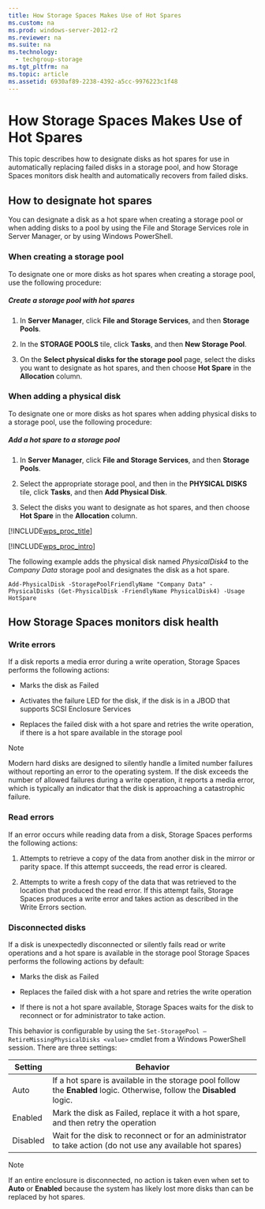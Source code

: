 ```yaml
---
title: How Storage Spaces Makes Use of Hot Spares
ms.custom: na
ms.prod: windows-server-2012-r2
ms.reviewer: na
ms.suite: na
ms.technology: 
  - techgroup-storage
ms.tgt_pltfrm: na
ms.topic: article
ms.assetid: 6930af89-2238-4392-a5cc-9976223c1f48
---
```

# How Storage Spaces Makes Use of Hot Spares
This topic describes how to designate disks as hot spares for use in automatically replacing failed disks in a storage pool, and how Storage Spaces monitors disk health and automatically recovers from failed disks.  
  
## How to designate hot spares  
You can designate a disk as a hot spare when creating a storage pool or when adding disks to a pool by using the File and Storage Services role in Server Manager, or by using Windows PowerShell.  
  
### When creating a storage pool  
To designate one or more disks as hot spares when creating a storage pool, use the following procedure:  
  
##### Create a storage pool with hot spares  
  
1.  In **Server Manager**, click **File and Storage Services**, and then **Storage Pools**.  
  
2.  In the **STORAGE POOLS** tile, click **Tasks**, and then **New Storage Pool**.  
  
3.  On the **Select physical disks for the storage pool** page, select the disks you want to designate as hot spares, and then choose **Hot Spare** in the **Allocation** column.  
  
### When adding a physical disk  
To designate one or more disks as hot spares when adding physical disks to a storage pool, use the following procedure:  
  
##### Add a hot spare to a storage pool  
  
1.  In **Server Manager**, click **File and Storage Services**, and then **Storage Pools**.  
  
2.  Select the appropriate storage pool, and then in the **PHYSICAL DISKS** tile, click **Tasks**, and then **Add Physical Disk**.  
  
3.  Select the disks you want to designate as hot spares, and then choose **Hot Spare** in the **Allocation** column.  
  
[!INCLUDE[wps_proc_title](../Token/wps_proc_title_md.md)]  
  
[!INCLUDE[wps_proc_intro](../Token/wps_proc_intro_md.md)]  
  
The following example adds the physical disk named *PhysicalDisk4* to the *Company Data* storage pool and designates the disk as a hot spare.  
  
```  
Add-PhysicalDisk -StoragePoolFriendlyName "Company Data" -PhysicalDisks (Get-PhysicalDisk -FriendlyName PhysicalDisk4) -Usage HotSpare  
```  
  
## How Storage Spaces monitors disk health  
  
### Write errors  
If a disk reports a media error during a write operation, Storage Spaces performs the following actions:  
  
-   Marks the disk as Failed  
  
-   Activates the failure LED for the disk, if the disk is in a JBOD that supports SCSI Enclosure Services  
  
-   Replaces the failed disk with a hot spare and retries the write operation, if there is a hot spare available in the storage pool  
  
> [!NOTE]  
> Modern hard disks are designed to silently handle a limited number failures without reporting an error to the operating system. If the disk exceeds the number of allowed failures during a write operation, it reports a media error, which is typically an indicator that the disk is approaching a catastrophic failure.  
  
### Read errors  
If an error occurs while reading data from a disk, Storage Spaces performs the following actions:  
  
1.  Attempts to retrieve a copy of the data from another disk in the mirror or parity space. If this attempt succeeds, the read error is cleared.  
  
2.  Attempts to write a fresh copy of the data that was retrieved to the location that produced the read error. If this attempt fails, Storage Spaces produces a write error and takes action as described in the Write Errors section.  
  
### Disconnected disks  
If a disk is unexpectedly disconnected or silently fails read or write operations and a hot spare is available in the storage pool Storage Spaces performs the following actions by default:  
  
-   Marks the disk as Failed  
  
-   Replaces the failed disk with a hot spare and retries the write operation  
  
-   If there is not a hot spare available, Storage Spaces waits for the disk to reconnect or for administrator to take action.  
  
This behavior is configurable by using the `Set-StoragePool –RetireMissingPhysicalDisks <value>` cmdlet from a Windows PowerShell session. There are three settings:  
  
|Setting|Behavior|  
|-----------|------------|  
|Auto|If a hot spare is available in the storage pool follow the **Enabled** logic. Otherwise, follow the **Disabled** logic.|  
|Enabled|Mark the disk as Failed, replace it with a hot spare, and then retry the operation|  
|Disabled|Wait for the disk to reconnect or for an administrator to take action \(do not use any available hot spares\)|  
  
> [!NOTE]  
> If an entire enclosure is disconnected, no action is taken even when set to **Auto** or **Enabled** because the system has likely lost more disks than can be replaced by hot spares.  
  
